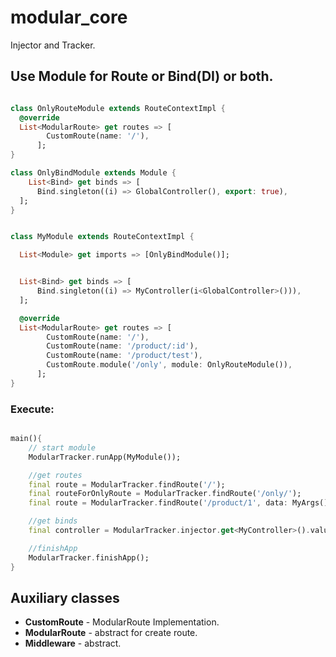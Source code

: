 # modular_core

Injector and Tracker.

## Use Module for Route or Bind(DI) or both.

```dart

class OnlyRouteModule extends RouteContextImpl {
  @override
  List<ModularRoute> get routes => [
        CustomRoute(name: '/'),
      ];
}

class OnlyBindModule extends Module {
    List<Bind> get binds => [
      Bind.singleton((i) => GlobalController(), export: true),
  ];
}


class MyModule extends RouteContextImpl {

  List<Module> get imports => [OnlyBindModule()];


  List<Bind> get binds => [
      Bind.singleton((i) => MyController(i<GlobalController>())),
  ];

  @override
  List<ModularRoute> get routes => [
        CustomRoute(name: '/'),
        CustomRoute(name: '/product/:id'),
        CustomRoute(name: '/product/test'),
        CustomRoute.module('/only', module: OnlyRouteModule()),
      ];
}


```
### Execute:

```dart 

main(){
    // start module
    ModularTracker.runApp(MyModule());

    //get routes
    final route = ModularTracker.findRoute('/');
    final routeForOnlyRoute = ModularTracker.findRoute('/only/');
    final route = ModularTracker.findRoute('/product/1', data: MyArgs());

    //get binds
    final controller = ModularTracker.injector.get<MyController>().value;

    //finishApp
    ModularTracker.finishApp();
}

```

## Auxiliary classes

- **CustomRoute** - ModularRoute Implementation.
- **ModularRoute** - abstract for create route.
- **Middleware** - abstract.

